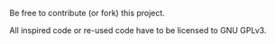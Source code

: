 Be free to contribute (or fork) this project.

All inspired code or re-used code have to be licensed to GNU GPLv3.
